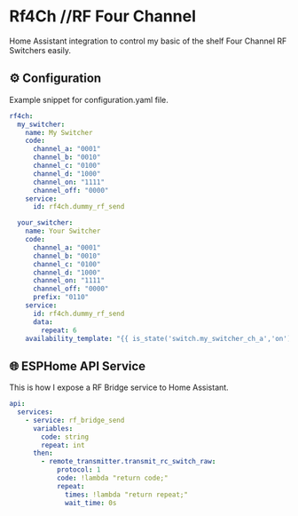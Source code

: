 # Rf4Ch //RF Four Channel

Home Assistant integration to control my basic of the shelf Four Channel RF Switchers easily.

## ⚙️ Configuration

Example snippet for configuration.yaml file.

```yaml
rf4ch:
  my_switcher:
    name: My Switcher
    code:
      channel_a: "0001"
      channel_b: "0010"
      channel_c: "0100"
      channel_d: "1000"
      channel_on: "1111"
      channel_off: "0000"
    service:
      id: rf4ch.dummy_rf_send

  your_switcher:
    name: Your Switcher
    code:
      channel_a: "0001"
      channel_b: "0010"
      channel_c: "0100"
      channel_d: "1000"
      channel_on: "1111"
      channel_off: "0000"
      prefix: "0110"
    service:
      id: rf4ch.dummy_rf_send
      data:
        repeat: 6
    availability_template: "{{ is_state('switch.my_switcher_ch_a','on') }}"
```

## 🌐 ESPHome API Service

This is how I expose a RF Bridge service to Home Assistant.

```yaml
api:
  services:
    - service: rf_bridge_send
      variables:
        code: string
        repeat: int
      then:
        - remote_transmitter.transmit_rc_switch_raw:
            protocol: 1
            code: !lambda "return code;"
            repeat:
              times: !lambda "return repeat;"
              wait_time: 0s
```
